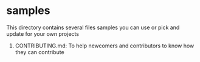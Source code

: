# samples

This directory contains several files samples you can use or pick and update for your own projects

1. CONTRIBUTING.md: To help newcomers and contributors to know how they can contribute